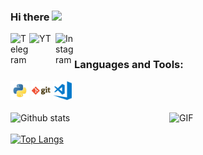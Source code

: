 ### Hi there <img src="https://media.giphy.com/media/J60klcdfVdpryi1u78/giphy.gif"  width="75px">
<a href="https://t.me/haxahx">
  <img align="left" alt="Telegram" width="30px"src="https://media.giphy.com/media/ZcdZ7ldgeIhfesqA6E/giphy.gif"/>
</a>
<a href="https://www.youtube.com/channel/UCIgXF8t4Ow-y0Hi27MNDfHA?view_as=subscriber">
  <img align="left" alt="YT" width="42px"src="https://media.giphy.com/media/j0Fks3yUAGX0qmjuto/giphy.gif"/>
</a>
<a href="https://www.instagram.com/tadaborisu/">
  <img align="left" alt="Instagram" width="30px"src="https://media.giphy.com/media/SwyH7oWi2vhkOjCwiJ/giphy.gif"/>
</a>
<br/>

### Languages and Tools:<br/>
<code><img height="30" src="https://raw.githubusercontent.com/github/explore/80688e429a7d4ef2fca1e82350fe8e3517d3494d/topics/python/python.png"></code>
<code><img height="30" src="https://raw.githubusercontent.com/github/explore/80688e429a7d4ef2fca1e82350fe8e3517d3494d/topics/git/git.png"></code>
<code><img height="30" src="https://raw.githubusercontent.com/github/explore/80688e429a7d4ef2fca1e82350fe8e3517d3494d/topics/visual-studio-code/visual-studio-code.png"></code><br>
<br>
<img align="right" alt="GIF" src="https://media.giphy.com/media/dxn6fRlTIShoeBr69N/giphy.gif?raw=true" width="250" height="250">
![Github stats](https://github-readme-stats.vercel.app/api?username=tadaborisu&show_icons=true&theme=react)<br/>
<br>
[![Top Langs](https://github-readme-stats.vercel.app/api/top-langs/?username=tadaborisu&layout=compact)](https://github.com/anuraghazra/github-readme-stats)

